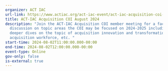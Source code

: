 ```yaml
---
organizer: ACT IAC
url-link: https://www.actiac.org/act-iac-event/act-iac-acquisition-coi-august-2024
title: ACT-IAC Acquisition COI August 2024
description: "Join the ACT-IAC Acquisition COI member meeting for a facilitated
  discussion on topic areas the COI may be focused on 2024-2025 including:
  deeper dives on the topic of acquisition innovation and transformation,
  acquisition workforce, etc. "
start-time: 2024-08-02T11:00:00.000-00:00
end-time: 2024-08-02T12:00:00.000-00:00
event-type: Online
gov-only: false
is-external: true
---
```

